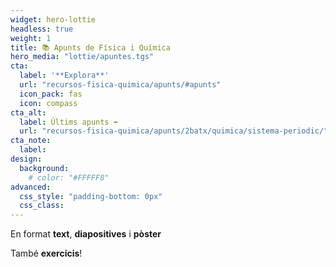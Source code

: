 ```yaml
---
widget: hero-lottie
headless: true
weight: 1
title: 📚 Apunts de Física i Química
hero_media: "lottie/apuntes.tgs"
cta:
  label: '**Explora**'
  url: "recursos-fisica-quimica/apunts/#apunts"
  icon_pack: fas
  icon: compass
cta_alt:
  label: Últims apunts ➡️
  url: "recursos-fisica-quimica/apunts/2batx/quimica/sistema-periodic/"
cta_note:
  label:
design:
  background:
    # color: "#FFFFF8"
advanced:
  css_style: "padding-bottom: 0px"
  css_class: 
---
```


En format **text**, **diapositives** i **pòster**

També **exercicis**!